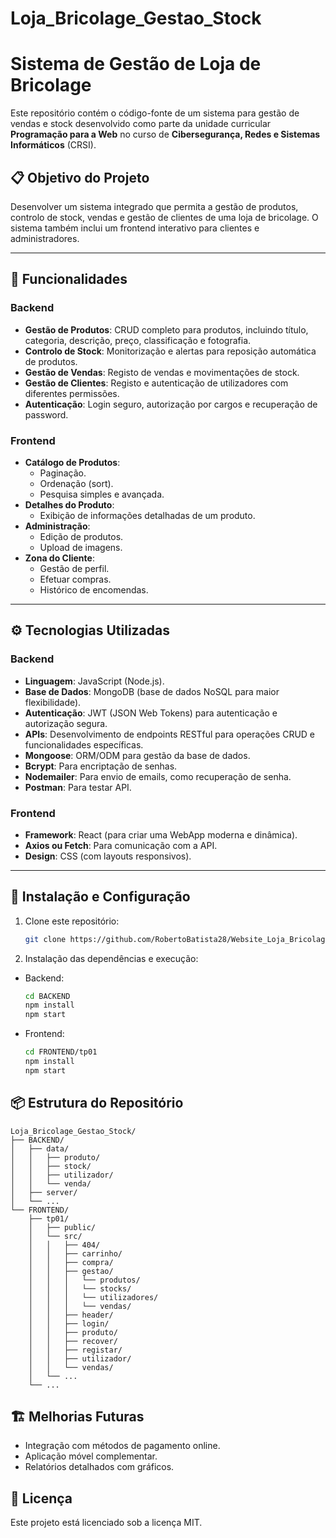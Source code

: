 # Loja_Bricolage_Gestao_Stock

# Sistema de Gestão de Loja de Bricolage

Este repositório contém o código-fonte de um sistema para gestão de vendas e stock desenvolvido como parte da unidade curricular **Programação para a Web** no curso de **Cibersegurança, Redes e Sistemas Informáticos** (CRSI).

## 📋 Objetivo do Projeto

Desenvolver um sistema integrado que permita a gestão de produtos, controlo de stock, vendas e gestão de clientes de uma loja de bricolage. O sistema também inclui um frontend interativo para clientes e administradores.

---

## 🚀 Funcionalidades

### Backend
- **Gestão de Produtos**: CRUD completo para produtos, incluindo título, categoria, descrição, preço, classificação e fotografia.
- **Controlo de Stock**: Monitorização e alertas para reposição automática de produtos.
- **Gestão de Vendas**: Registo de vendas e movimentações de stock.
- **Gestão de Clientes**: Registo e autenticação de utilizadores com diferentes permissões.
- **Autenticação**: Login seguro, autorização por cargos e recuperação de password.

### Frontend
- **Catálogo de Produtos**:
  - Paginação.
  - Ordenação (sort).
  - Pesquisa simples e avançada.
- **Detalhes do Produto**:
  - Exibição de informações detalhadas de um produto.
- **Administração**:
  - Edição de produtos.
  - Upload de imagens.
- **Zona do Cliente**:
  - Gestão de perfil.
  - Efetuar compras.
  - Histórico de encomendas.

---

## ⚙️ Tecnologias Utilizadas

### Backend
- **Linguagem**: JavaScript (Node.js).
- **Base de Dados**: MongoDB (base de dados NoSQL para maior flexibilidade).
- **Autenticação**: JWT (JSON Web Tokens) para autenticação e autorização segura.
- **APIs**: Desenvolvimento de endpoints RESTful para operações CRUD e funcionalidades específicas.
- **Mongoose**: ORM/ODM para gestão da base de dados.
- **Bcrypt**: Para encriptação de senhas.
- **Nodemailer**: Para envio de emails, como recuperação de senha.
- **Postman**: Para testar API.

### Frontend
- **Framework**: React (para criar uma WebApp moderna e dinâmica).
- **Axios ou Fetch**: Para comunicação com a API.
- **Design**: CSS (com layouts responsivos).

---

## 🎯 Instalação e Configuração

1. Clone este repositório:
   ```bash
   git clone https://github.com/RobertoBatista28/Website_Loja_Bricolage_Gestao_Stock.git
   ```
2. Instalação das dependências e execução:
- Backend:
  ```bash
  cd BACKEND
  npm install
  npm start
  ```

- Frontend:
  ```bash
  cd FRONTEND/tp01
  npm install
  npm start
  ```

## 📦 Estrutura do Repositório
```
Loja_Bricolage_Gestao_Stock/
├── BACKEND/
│   ├── data/
│   │   ├── produto/
│   │   ├── stock/
│   │   ├── utilizador/
│   │   └── venda/
│   ├── server/
│   └── ... 
└── FRONTEND/
    ├── tp01/
    │   ├── public/
    │   └── src/
    │   │   ├── 404/
    │   │   ├── carrinho/
    │   │   ├── compra/
    │   │   ├── gestao/
    │   │   │   └── produtos/
    │   │   │   └── stocks/
    │   │   │   └── utilizadores/
    │   │   │   └── vendas/
    │   │   ├── header/
    │   │   ├── login/
    │   │   ├── produto/
    │   │   ├── recover/
    │   │   ├── registar/
    │   │   ├── utilizador/
    │   │   └── vendas/
    │   └── ...
    └── ...
```

## 🏗️ Melhorias Futuras
- Integração com métodos de pagamento online.
- Aplicação móvel complementar.
- Relatórios detalhados com gráficos.

## 📜 Licença
Este projeto está licenciado sob a licença MIT.

  


